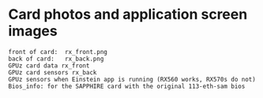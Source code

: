 # Card photos and application screen images
```
front of card:  rx_front.png
back of card:	rx_back.png
GPUz card data rx_front
GPUz card sensors rx_back
GPUz sensors when Einstein app is running (RX560 works, RX570s do not)
Bios_info: for the SAPPHIRE card with the original 113-eth-sam bios
```

